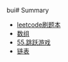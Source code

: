 bui# Summary
* [leetcode刷题本](leetcode/README.md)
 * [数组](leetcode/shu-zu/README.md)
  * [55.跳跃游戏](leetcode/shu-zu/jump-game.md)
 * [链表](leetcode/lian-biao/README.md)

